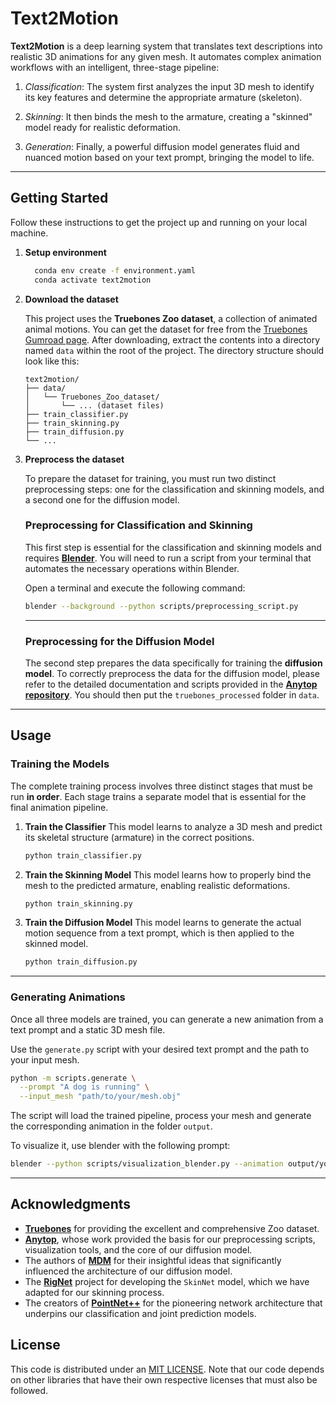 # Text2Motion

**Text2Motion** is a deep learning system that translates text descriptions into realistic 3D animations for any given mesh. It automates complex animation workflows with an intelligent, three-stage pipeline:

1. *Classification*: The system first analyzes the input 3D mesh to identify its key features and determine the appropriate armature (skeleton).

2. *Skinning*: It then binds the mesh to the armature, creating a "skinned" model ready for realistic deformation.

3. *Generation*: Finally, a powerful diffusion model generates fluid and nuanced motion based on your text prompt, bringing the model to life.

-----

## Getting Started

Follow these instructions to get the project up and running on your local machine.

1. **Setup environment**

    ```bash
      conda env create -f environment.yaml
      conda activate text2motion
    ```
2. **Download the dataset**

   This project uses the **Truebones Zoo dataset**, a collection of animated animal motions. You can get the dataset for free from the [Truebones Gumroad page](https://truebones.gumroad.com/l/skZMC).
   After downloading, extract the contents into a directory named `data` within the root of the project. The directory structure should look like this:

   ```
   text2motion/
   ├── data/
   │   └── Truebones_Zoo_dataset/
   │       └── ... (dataset files)
   ├── train_classifier.py
   ├── train_skinning.py
   ├── train_diffusion.py
   └── ...
   ```

3. **Preprocess the dataset**

   To prepare the dataset for training, you must run two distinct preprocessing steps: one for the classification and skinning models, and a second one for the diffusion model.

   ### Preprocessing for Classification and Skinning

   This first step is essential for the classification and skinning models and requires **[Blender](https://www.blender.org/download/)**. You will need to run a script from your terminal that automates the necessary operations within Blender.

   Open a terminal and execute the following command:

   ```bash
   blender --background --python scripts/preprocessing_script.py
   ```

   -----

   ### Preprocessing for the Diffusion Model

   The second step prepares the data specifically for training the **diffusion model**. To correctly preprocess the data for the diffusion model, please refer to the detailed documentation and scripts provided in the **[Anytop repository](https://www.google.com/search?q=https.anytop2025.github.io/Anytop-page/)**. You should then put the `truebones_processed` folder in `data`.
-----

## Usage

### Training the Models

The complete training process involves three distinct stages that must be run **in order**. Each stage trains a separate model that is essential for the final animation pipeline.

1.  **Train the Classifier**
    This model learns to analyze a 3D mesh and predict its skeletal structure (armature) in the correct positions.

    ```bash
    python train_classifier.py
    ```

2.  **Train the Skinning Model**
    This model learns how to properly bind the mesh to the predicted armature, enabling realistic deformations.

    ```bash
    python train_skinning.py
    ```

3.  **Train the Diffusion Model**
    This model learns to generate the actual motion sequence from a text prompt, which is then applied to the skinned model.

    ```bash
    python train_diffusion.py
    ```

-----

### Generating Animations

Once all three models are trained, you can generate a new animation from a text prompt and a static 3D mesh file.

Use the `generate.py` script with your desired text prompt and the path to your input mesh.

```bash
python -m scripts.generate \
  --prompt "A dog is running" \
  --input_mesh "path/to/your/mesh.obj"
```

The script will load the trained pipeline, process your mesh and generate the corresponding animation in the folder `output`.

To visualize it, use blender with the following prompt:

   ```bash
   blender --python scripts/visualization_blender.py --animation output/your_animation_folder
   ```
-----

## Acknowledgments

* **[Truebones](https://truebones.gumroad.com/)** for providing the excellent and comprehensive Zoo dataset.
* **[Anytop](https://anytop2025.github.io/Anytop-page/)**, whose work provided the basis for our preprocessing scripts, visualization tools, and the core of our diffusion model.
* The authors of **[MDM](https://guytevet.github.io/mdm-page/)** for their insightful ideas that significantly influenced the architecture of our diffusion model.
* The **[RigNet](https://zhan-xu.github.io/rig-net/)** project for developing the `SkinNet` model, which we have adapted for our skinning process.
* The creators of **[PointNet++](https://arxiv.org/abs/1706.02413)** for the pioneering network architecture that underpins our classification and joint prediction models.

## License
This code is distributed under an [MIT LICENSE](LICENSE).
Note that our code depends on other libraries that have their own respective licenses that must also be followed.